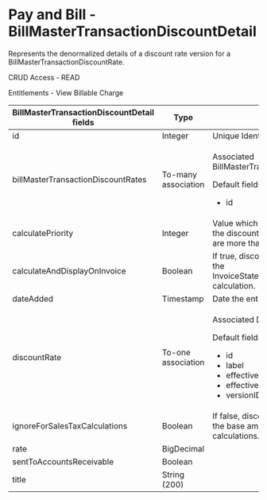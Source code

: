 # Pay and Bill - BillMasterTransactionDiscountDetail

Represents the denormalized details of a discount rate version for a BillMasterTransactionDiscountRate.

CRUD Access - READ

Entitlements - View Billable Charge

<table>
    <colgroup>
        <col width="20%"/>
        <col width="20%"/>
        <col width="20%"/>
        <col width="20%"/>
        <col width="20%"/>
    </colgroup>
    <thead>
        <tr class="header">
            <th>BillMasterTransactionDiscountDetail fields</th>
            <th>Type</th>
            <th>Description</th>
            <th>Not null</th>
            <th>Read-only</th>
        </tr>
    </thead>
    <tbody>
        <tr class="odd">
            <td>id</td>
            <td>Integer</td>
            <td>Unique Identifier for this entity.</td>
            <td>X</td>
            <td>X</td>
        </tr>
        <tr class="even">
            <td>billMasterTransactionDiscountRates</td>
            <td>To-many association</td>
            <td><p>Associated BillMasterTransactionDiscountRates.</p>
                <p>Default fields:</p>
                <ul>
                    <li>id</li>
                </ul>
            </td>
            <td><br/></td>
            <td><br/></td>
        </tr>
        <tr class="odd">
            <td><span>calculatePriority</span></td>
            <td>Integer</td>
            <td><span>Value which determines order that the discount is applied when there are more than one.</span>
            </td>
            <td>X</td>
            <td><br/></td>
        </tr>
        <tr class="even">
            <td>calculateAndDisplayOnInvoice</td>
            <td>Boolean</td>
            <td>If true, discount will be applied to the InvoiceStatement.discountAmount
                calculation.
            </td>
            <td>X</td>
            <td><br/></td>
        </tr>
        <tr class="odd">
            <td>dateAdded</td>
            <td>Timestamp</td>
            <td>Date the entity was added.</td>
            <td>X</td>
            <td>X</td>
        </tr>
        <tr class="even">
            <td>discountRate</td>
            <td>To-one association</td>
            <td><p>Associated Discount Rate.</p>
                <p>Default fields:</p>
                <ul>
                    <li>id</li>
                    <li>label</li>
                    <li>effectiveDate</li>
                    <li>effectiveEndDate</li>
                    <li>versionID</li>
                </ul>
            </td>
            <td>X</td>
            <td>X</td>
        </tr>
        <tr class="odd">
            <td>ignoreForSalesTaxCalculations</td>
            <td>Boolean</td>
            <td>If false, discount will be applied to the base amount used for tax
                calculations.
            </td>
            <td>X</td>
            <td><br/></td>
        </tr>
        <tr class="even">
            <td>rate</td>
            <td>BigDecimal</td>
            <td><br/></td>
            <td>X</td>
            <td><br/></td>
        </tr>
        <tr class="odd">
            <td>sentToAccountsReceivable</td>
            <td>Boolean</td>
            <td><br/></td>
            <td>X</td>
            <td><br/></td>
        </tr>
        <tr class="even">
            <td>title</td>
            <td>String (200)</td>
            <td><br/></td>
            <td><br/></td>
            <td><br/></td>
        </tr>
    </tbody>
</table>
